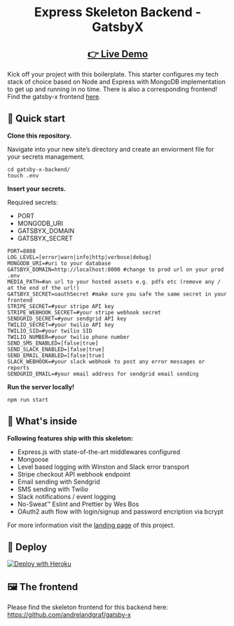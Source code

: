 <h1 align="center">
  Express Skeleton Backend - GatsbyX
</h1>
<h2 align="center">
  <a href="https://demo.andre-landgraf.cool/">
    👉 Live Demo
  </a>
</h2>

Kick off your project with this boilerplate. This starter configures my tech stack of choice based on Node and Express with MongoDB implementation to get up and running in no time. There is also a corresponding frontend! Find the gatsby-x frontend [here](https://github.com/andrelandgraf/gatsby-x).

## 🚀 Quick start

**Clone this repository.**

Navigate into your new site’s directory and create an enviorment file for your secrets management.

```shell
cd gatsby-x-backend/
touch .env
```
**Insert your secrets.**

Required secrets:

- PORT
- MONGODB_URI
- GATSBYX_DOMAIN
- GATSBYX_SECRET

```
PORT=8888
LOG_LEVEL=[error|warn|info|http|verbose|debug]
MONGODB_URI=#uri to your database
GATSBYX_DOMAIN=http://localhost:8000 #change to prod url on your prod .env
MEDIA_PATH=#an url to your hosted assets e.g. pdfs etc (remove any / at the end of the url!)
GATSBYX_SECRET=oauthSecret #make sure you safe the same secret in your frontend
STRIPE_SECRET=#your stripe API key
STRIPE_WEBHOOK_SECRET=#your stripe webhook secret
SENDGRID_SECRET=#your sendgrid API key
TWILIO_SECRET=#your twilio API key
TWILIO_SID=#your twilio SID
TWILIO_NUMBER=#your twilio phone number
SEND_SMS_ENABLED=[false|true]
SEND_SLACK_ENABLED=[false|true]
SEND_EMAIL_ENABLED=[false|true]
SLACK_WEBHOOK=#your slack webhook to post any error messages or reports
SENDGRID_EMAIL=#your email address for sendgrid email sending
```

**Run the server locally!**

```shell
npm run start
```

## 🧐 What's inside

**Following features ship with this skeleton:**

- Express.js with state-of-the-art middlewares configured
- Mongoose
- Level based logging with Winston and Slack error transport
- Stripe checkout API webhook endpoint
- Email sending with Sendgrid
- SMS sending with Twilio
- Slack notifications / event logging
- No-Sweat™ Eslint and Prettier by Wes Bos
- OAuth2 auth flow with login/signup and password encription via bcrypt

For more information visit the [landing page](https://demo.andre-landgraf.cool/) of this project.

## 💫 Deploy

[![Deploy with Heroku](https://www.herokucdn.com/deploy/button.svg)](https://heroku.com/deploy)

## 🖼 The frontend

Please find the skeleton frontend for this backend here: https://github.com/andrelandgraf/gatsby-x
